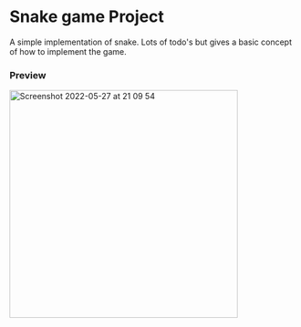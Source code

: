 # Snake game Project
A simple implementation of snake. Lots of todo's but gives a basic concept of how to implement the game.

### Preview
<img width="400" alt="Screenshot 2022-05-27 at 21 09 54" src="https://user-images.githubusercontent.com/32305579/170783221-79db8b7a-fcf1-4d67-8e8f-484d86dee8bb.png">

